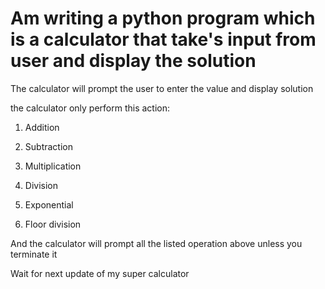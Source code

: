# Am writing a python program which is a calculator that take's input from user and display the solution

The calculator will prompt the user to enter the value and display solution

the calculator only perform this action:

1. Addition

2. Subtraction

3. Multiplication

4. Division

5. Exponential

6. Floor division

And the calculator will prompt all the listed operation above unless you terminate it

Wait for next update of my super calculator
